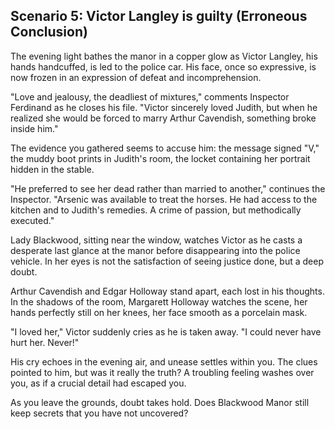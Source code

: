 ## Scenario 5: Victor Langley is guilty (Erroneous Conclusion)

The evening light bathes the manor in a copper glow as Victor Langley, his hands handcuffed, is led to the police car. His face, once so expressive, is now frozen in an expression of defeat and incomprehension.

"Love and jealousy, the deadliest of mixtures," comments Inspector Ferdinand as he closes his file. "Victor sincerely loved Judith, but when he realized she would be forced to marry Arthur Cavendish, something broke inside him."

The evidence you gathered seems to accuse him: the message signed "V," the muddy boot prints in Judith's room, the locket containing her portrait hidden in the stable.

"He preferred to see her dead rather than married to another," continues the Inspector. "Arsenic was available to treat the horses. He had access to the kitchen and to Judith's remedies. A crime of passion, but methodically executed."

Lady Blackwood, sitting near the window, watches Victor as he casts a desperate last glance at the manor before disappearing into the police vehicle. In her eyes is not the satisfaction of seeing justice done, but a deep doubt.

Arthur Cavendish and Edgar Holloway stand apart, each lost in his thoughts. In the shadows of the room, Margarett Holloway watches the scene, her hands perfectly still on her knees, her face smooth as a porcelain mask.

"I loved her," Victor suddenly cries as he is taken away. "I could never have hurt her. Never!"

His cry echoes in the evening air, and unease settles within you. The clues pointed to him, but was it really the truth? A troubling feeling washes over you, as if a crucial detail had escaped you.

As you leave the grounds, doubt takes hold. Does Blackwood Manor still keep secrets that you have not uncovered?
